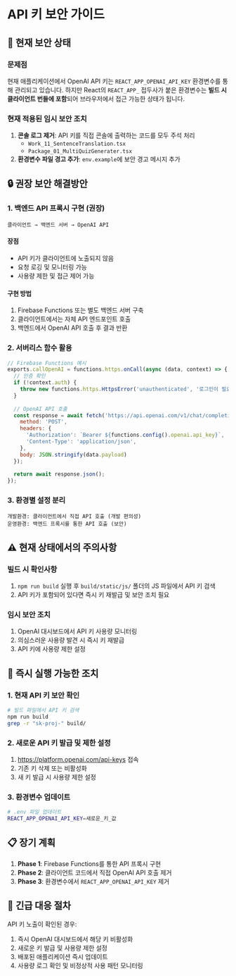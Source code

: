 # API 키 보안 가이드

## 🚨 현재 보안 상태

### 문제점
현재 애플리케이션에서 OpenAI API 키는 `REACT_APP_OPENAI_API_KEY` 환경변수를 통해 관리되고 있습니다. 하지만 React의 `REACT_APP_` 접두사가 붙은 환경변수는 **빌드 시 클라이언트 번들에 포함**되어 브라우저에서 접근 가능한 상태가 됩니다.

### 현재 적용된 임시 보안 조치
1. **콘솔 로그 제거**: API 키를 직접 콘솔에 출력하는 코드를 모두 주석 처리
   - `Work_11_SentenceTranslation.tsx`
   - `Package_01_MultiQuizGenerater.tsx`
2. **환경변수 파일 경고 추가**: `env.example`에 보안 경고 메시지 추가

## 🔒 권장 보안 해결방안

### 1. 백엔드 API 프록시 구현 (권장)
```
클라이언트 → 백엔드 서버 → OpenAI API
```

#### 장점
- API 키가 클라이언트에 노출되지 않음
- 요청 로깅 및 모니터링 가능
- 사용량 제한 및 접근 제어 가능

#### 구현 방법
1. Firebase Functions 또는 별도 백엔드 서버 구축
2. 클라이언트에서는 자체 API 엔드포인트 호출
3. 백엔드에서 OpenAI API 호출 후 결과 반환

### 2. 서버리스 함수 활용
```javascript
// Firebase Functions 예시
exports.callOpenAI = functions.https.onCall(async (data, context) => {
  // 인증 확인
  if (!context.auth) {
    throw new functions.https.HttpsError('unauthenticated', '로그인이 필요합니다.');
  }
  
  // OpenAI API 호출
  const response = await fetch('https://api.openai.com/v1/chat/completions', {
    method: 'POST',
    headers: {
      'Authorization': `Bearer ${functions.config().openai.api_key}`,
      'Content-Type': 'application/json',
    },
    body: JSON.stringify(data.payload)
  });
  
  return await response.json();
});
```

### 3. 환경별 설정 분리
```
개발환경: 클라이언트에서 직접 API 호출 (개발 편의성)
운영환경: 백엔드 프록시를 통한 API 호출 (보안)
```

## ⚠️ 현재 상태에서의 주의사항

### 빌드 시 확인사항
1. `npm run build` 실행 후 `build/static/js/` 폴더의 JS 파일에서 API 키 검색
2. API 키가 포함되어 있다면 즉시 키 재발급 및 보안 조치 필요

### 임시 보안 조치
1. OpenAI 대시보드에서 API 키 사용량 모니터링
2. 의심스러운 사용량 발견 시 즉시 키 재발급
3. API 키에 사용량 제한 설정

## 🔧 즉시 실행 가능한 조치

### 1. 현재 API 키 보안 확인
```bash
# 빌드 파일에서 API 키 검색
npm run build
grep -r "sk-proj-" build/
```

### 2. 새로운 API 키 발급 및 제한 설정
1. https://platform.openai.com/api-keys 접속
2. 기존 키 삭제 또는 비활성화
3. 새 키 발급 시 사용량 제한 설정

### 3. 환경변수 업데이트
```bash
# .env 파일 업데이트
REACT_APP_OPENAI_API_KEY=새로운_키_값
```

## 📋 장기 계획

1. **Phase 1**: Firebase Functions를 통한 API 프록시 구현
2. **Phase 2**: 클라이언트 코드에서 직접 OpenAI API 호출 제거
3. **Phase 3**: 환경변수에서 `REACT_APP_OPENAI_API_KEY` 제거

## 🚨 긴급 대응 절차

API 키 노출이 확인된 경우:
1. 즉시 OpenAI 대시보드에서 해당 키 비활성화
2. 새로운 키 발급 및 사용량 제한 설정
3. 배포된 애플리케이션 즉시 업데이트
4. 사용량 로그 확인 및 비정상적 사용 패턴 모니터링

